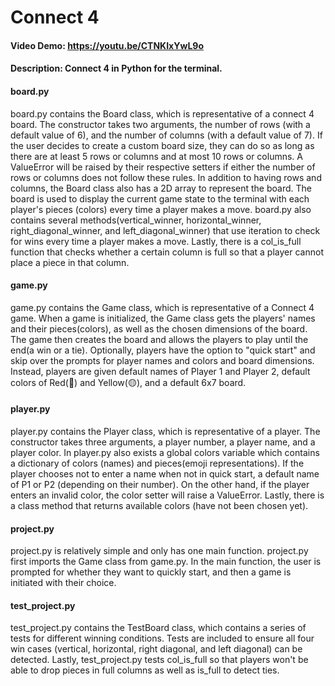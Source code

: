 # Connect 4
#### Video Demo:  https://youtu.be/CTNKIxYwL9o
#### Description: Connect 4 in Python for the terminal.

#### board.py
board.py contains the Board class, which is representative of a connect 4 board. The constructor takes two arguments, the number of rows (with a default value of 6), and the number of columns (with a default value of 7). If the user decides to create a custom board size, they can do so as long as there are at least 5 rows or columns and at most 10 rows or columns. A ValueError will be raised by their respective setters if either the number of rows or columns does not follow these rules. In addition to having rows and columns, the Board class also has a 2D array to represent the board. The board is used to display the current game state to the terminal with each player's pieces (colors) every time a player makes a move. board.py also contains several methods(vertical_winner, horizontal_winner, right_diagonal_winner, and left_diagonal_winner) that use iteration to check for wins every time a player makes a move. Lastly, there is a col_is_full function that checks whether a certain column is full so that a player cannot place a piece in that column.

#### game.py
game.py contains the Game class, which is representative of a Connect 4 game. When a game is initialized, the Game class gets the players' names and their pieces(colors), as well as the chosen dimensions of the board. The game then creates the board and allows the players to play until the end(a win or a tie). Optionally, players have the option to "quick start" and skip over the prompts for player names and colors and board dimensions. Instead, players are given default names of Player 1 and Player 2, default colors of Red(🔴) and Yellow(🟡), and a default 6x7 board.

#### player.py
player.py contains the Player class, which is representative of a player. The constructor takes three arguments, a player number, a player name, and a player color. In player.py also exists a global colors variable which contains a dictionary of colors (names) and pieces(emoji representations). If the player chooses not to enter a name when not in quick start, a default name of P1 or P2 (depending on their number). On the other hand, if the player enters an invalid color, the color setter will raise a ValueError. Lastly, there is a class method that returns available colors (have not been chosen yet).

#### project.py
project.py is relatively simple and only has one main function. project.py  first imports the Game class from game.py. In the main function, the user is prompted for whether they want to quickly start, and then a game is initiated with their choice.

#### test_project.py
test_project.py contains the TestBoard class, which contains a series of tests for different winning conditions. Tests are included to ensure all four win cases (vertical, horizontal, right diagonal, and left diagonal) can be detected. Lastly, test_project.py tests col_is_full so that players won't be able to drop pieces in full columns as well as is_full to detect ties.

